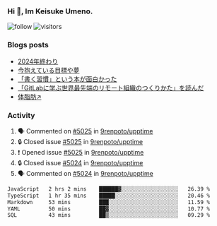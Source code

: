 ### Hi 👋, Im Keisuke Umeno.

<!--
**9renpoto/9renpoto** is a ✨ _special_ ✨ repository because its `README.md` (this file) appears on your GitHub profile.

Here are some ideas to get you started:

- 🔭 I’m currently working on ...
- 🌱 I’m currently learning ...
- 👯 I’m looking to collaborate on ...
- 🤔 I’m looking for help with ...
- 💬 Ask me about ...
- 📫 How to reach me: ...
- 😄 Pronouns: ...
- ⚡ Fun fact: ...
-->

![follow](https://img.shields.io/github/followers/9renpoto?label=Follow&style=social)
![visitors](https://komarev.com/ghpvc/?username=9renpoto&label=Profile%20views&color=0e75b6&style=flat)

### Blogs posts

<!-- BLOG-POST-LIST:START -->
- [2024年終わり](https://9renpoto.win/entry/2024/12/31/2024-end)
- [今抱えている目標や夢](https://9renpoto.win/entry/2024/12/02/objective)
- [「書く習慣」という本が面白かった](https://9renpoto.win/entry/2024/11/11/leave_a_feeling_sad)
- [「GitLabに学ぶ世界最先端のリモート組織のつくりかた」を読んだ](https://9renpoto.win/entry/2024/09/10/remote_organization)
- [体脂肪↗](https://9renpoto.win/entry/2024/08/12/gaining_fat)
<!-- BLOG-POST-LIST:END -->

### Activity

<!--START_SECTION:activity-->
1. 🗣 Commented on [#5025](https://github.com/9renpoto/upptime/issues/5025#issuecomment-2568635100) in [9renpoto/upptime](https://github.com/9renpoto/upptime)
2. 🔒 Closed issue [#5025](https://github.com/9renpoto/upptime/issues/5025) in [9renpoto/upptime](https://github.com/9renpoto/upptime)
3. ❗ Opened issue [#5025](https://github.com/9renpoto/upptime/issues/5025) in [9renpoto/upptime](https://github.com/9renpoto/upptime)
4. 🔒 Closed issue [#5024](https://github.com/9renpoto/upptime/issues/5024) in [9renpoto/upptime](https://github.com/9renpoto/upptime)
5. 🗣 Commented on [#5024](https://github.com/9renpoto/upptime/issues/5024#issuecomment-2568572778) in [9renpoto/upptime](https://github.com/9renpoto/upptime)
<!--END_SECTION:activity-->

<!--START_SECTION:waka-->

```txt
JavaScript   2 hrs 2 mins    ██████▓░░░░░░░░░░░░░░░░░░   26.39 %
TypeScript   1 hr 35 mins    █████░░░░░░░░░░░░░░░░░░░░   20.46 %
Markdown     53 mins         ███░░░░░░░░░░░░░░░░░░░░░░   11.59 %
YAML         50 mins         ██▓░░░░░░░░░░░░░░░░░░░░░░   10.77 %
SQL          43 mins         ██▒░░░░░░░░░░░░░░░░░░░░░░   09.29 %
```

<!--END_SECTION:waka-->
